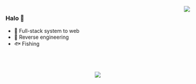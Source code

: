 <img align="right" src="https://github-readme-stats-one-bice.vercel.app/api?username=nomi-san&count_private=true&show_icons=true&icon_color=CE1D2D&text_color=718096&bg_color=00000000&hide_title=true&hide_border=true&include_all_commits=true&role=OWNER,ORGANIZATION_MEMBER,COLLABORATOR" />

### Halo 👏

- 🤣 Full-stack system to web
- 🥳 Reverse engineering
- 🐟 Fishing

<br>
<br>

<p align="center"> 
  <img src="https://vc.nomi.dev/badge" />
</p>
